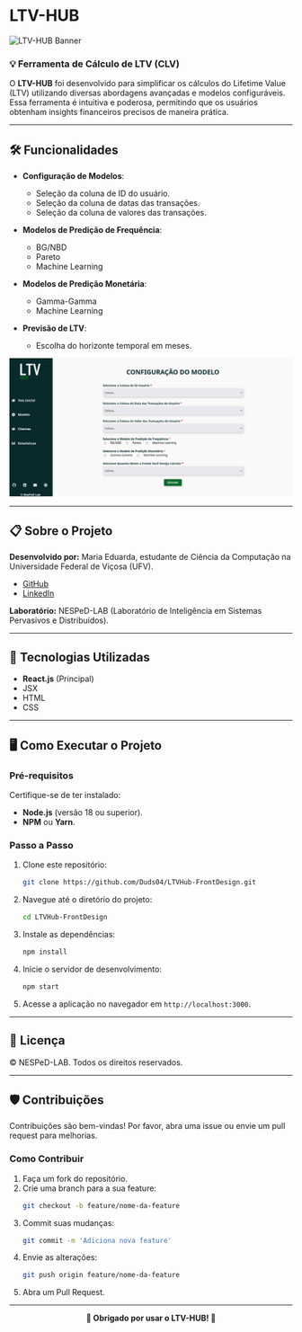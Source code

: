 # LTV-HUB

<img src="https://via.placeholder.com/800x200?text=LTV-HUB" alt="LTV-HUB Banner" />

### 💡 Ferramenta de Cálculo de LTV (CLV)

O **LTV-HUB** foi desenvolvido para simplificar os cálculos do Lifetime Value (LTV) utilizando diversas abordagens avançadas e modelos configuráveis. Essa ferramenta é intuitiva e poderosa, permitindo que os usuários obtenham insights financeiros precisos de maneira prática.

---

## 🛠️ Funcionalidades

- **Configuração de Modelos**:
  - Seleção da coluna de ID do usuário.
  - Seleção da coluna de datas das transações.
  - Seleção da coluna de valores das transações.
  
- **Modelos de Predição de Frequência**:
  - BG/NBD
  - Pareto
  - Machine Learning

- **Modelos de Predição Monetária**:
  - Gamma-Gamma
  - Machine Learning

- **Previsão de LTV**:
  - Escolha do horizonte temporal em meses.

<img src="./public/assets/Tela.png" alt="Exemplo de Dashboard" />

---

## 📋 Sobre o Projeto

**Desenvolvido por:** Maria Eduarda, estudante de Ciência da Computação na Universidade Federal de Viçosa (UFV).

- [GitHub](https://github.com/Duds04)
- [LinkedIn](https://www.linkedin.com/in/maria-eduarda-de-pinho-braga-558057219/)


**Laboratório:** NESPeD-LAB (Laboratório de Inteligência em Sistemas Pervasivos e Distribuídos).

---

## 🔧 Tecnologias Utilizadas

- **React.js** (Principal)
- JSX
- HTML
- CSS

---

## 🖥️ Como Executar o Projeto

### Pré-requisitos

Certifique-se de ter instalado:
- **Node.js** (versão 18 ou superior).
- **NPM** ou **Yarn**.

### Passo a Passo

1. Clone este repositório:
   ```bash
   git clone https://github.com/Duds04/LTVHub-FrontDesign.git
   ```

2. Navegue até o diretório do projeto:
   ```bash
   cd LTVHub-FrontDesign
   ```

3. Instale as dependências:
   ```bash
   npm install
   ```

4. Inicie o servidor de desenvolvimento:
   ```bash
   npm start
   ```

5. Acesse a aplicação no navegador em `http://localhost:3000`.

---

## 📜 Licença

© NESPeD-LAB. Todos os direitos reservados.

---

## 🛡️ Contribuições

Contribuições são bem-vindas! Por favor, abra uma issue ou envie um pull request para melhorias.

### Como Contribuir

1. Faça um fork do repositório.
2. Crie uma branch para a sua feature:
   ```bash
   git checkout -b feature/nome-da-feature
   ```
3. Commit suas mudanças:
   ```bash
   git commit -m 'Adiciona nova feature'
   ```
4. Envie as alterações:
   ```bash
   git push origin feature/nome-da-feature
   ```
5. Abra um Pull Request.

---

<div align="center">
  <strong>🌟 Obrigado por usar o LTV-HUB! 🌟</strong>
</div>

